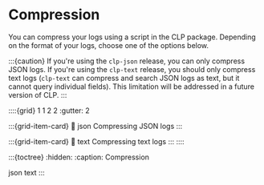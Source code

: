 # Compression

You can compress your logs using a script in the CLP package. Depending on the format of your logs,
choose one of the options below.

:::{caution}
If you're using the `clp-json` release, you can only compress JSON logs. If you're using the
`clp-text` release, you should only compress text logs (`clp-text` can compress and search JSON logs
as text, but it cannot query individual fields). This limitation will be addressed in a future
version of CLP.
:::

::::{grid} 1 1 2 2
:gutter: 2

:::{grid-item-card}
:link: json
Compressing JSON logs
:::

:::{grid-item-card}
:link: text
Compressing text logs
:::
::::

:::{toctree}
:hidden:
:caption: Compression

json
text
:::
